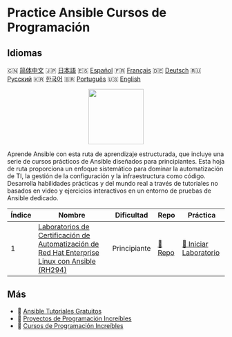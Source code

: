 # Practice Ansible Cursos de Programación

## Idiomas

🇨🇳 [简体中文](README_zh.md) 🇯🇵 [日本語](README_ja.md) 🇪🇸 [Español](README_es.md) 🇫🇷 [Français](README_fr.md) 🇩🇪 [Deutsch](README_de.md) 🇷🇺 [Русский](README_ru.md) 🇰🇷 [한국어](README_ko.md) 🇧🇷 [Português](README_pt.md) 🇺🇸 [English](README.md) 

<div align="center">
<img width="128px" src="https://file.labex.io/path/PBjrCC7U2Koq.png">
</div>

Aprende Ansible con esta ruta de aprendizaje estructurada, que incluye una serie de cursos prácticos de Ansible diseñados para principiantes. Esta hoja de ruta proporciona un enfoque sistemático para dominar la automatización de TI, la gestión de la configuración y la infraestructura como código. Desarrolla habilidades prácticas y del mundo real a través de tutoriales no basados en video y ejercicios interactivos en un entorno de pruebas de Ansible dedicado.

|   Índice | Nombre                                                                                                                                                                                | Dificultad   | Repo                                                                                            | Práctica                                                                                                     |
|----------|---------------------------------------------------------------------------------------------------------------------------------------------------------------------------------------|--------------|-------------------------------------------------------------------------------------------------|--------------------------------------------------------------------------------------------------------------|
|        1 | [Laboratorios de Certificación de Automatización de Red Hat Enterprise Linux con Ansible (RH294)](https://labex.io/es/courses/red-hat-enterprise-linux-automation-with-ansible-rh294) | Principiante | [🔗 Repo](https://github.com/labex-labs/red-hat-enterprise-linux-automation-with-ansible-rh294) | [🚀 Iniciar Laboratorio](https://labex.io/es/courses/red-hat-enterprise-linux-automation-with-ansible-rh294) |

## Más

- 🔗 [Ansible Tutoriales Gratuitos](https://github.com/labex-labs/ansible-free-tutorials)
- 🔗 [Proyectos de Programación Increíbles](https://github.com/labex-labs/awesome-programming-projects)
- 🔗 [Cursos de Programación Increíbles](https://github.com/labex-labs/awesome-programming-courses)

